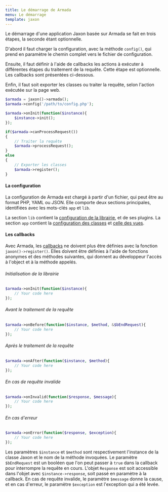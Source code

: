 ```yaml
---
title: Le démarrage de Armada
menu: Le démarrage
template: jaxon
---
```


Le démarrage d'une application Jaxon basée sur Armada se fait en trois étapes, la seconde étant optionnelle.

D'abord il faut charger la configuration, avec la méthode `config()`, qui prend en paramètre le chemin complet vers le fichier de configuration.

Ensuite, il faut définir à l'aide de callbacks les actions à exécuter à différentes étapes du traitement de la requête.
Cette étape est optionnelle. Les callbacks sont présentées ci-dessous.

Enfin, il faut soit exporter les classes ou traiter la requête, selon l'action exécutée sur la page web.  

```php
$armada = jaxon()->armada();
$armada->config('/path/to/config.php');

$armada->onInit(function($instance){
    $instance->init();
});

if($armada->canProcessRequest())
{
    // Traiter la requête
    $armada->processRequest();
}
else
{
    // Exporter les classes
    $armada->register();
}
```

#### La configuration

La configuration de Armada est chargé à partir d'un fichier, qui peut être au format PHP, YAML ou JSON.
Elle comporte deux sections principales, identifiées avec les mots-clés `app` et `lib`.

La section `lib` contient la [configuration de la librairie](/docs/usage/configuration), et de ses plugins.
La section `app` contient la [configuration des classes](/docs/armada/classes) et [celle des vues](/docs/armada/views).

#### Les callbacks

Avec Armada, les [callbacks](/docs/responses/callbacks) ne doivent plus être définies avec la fonction `jaxon()->register()`.
Elles doivent être définies à l'aide de fonctions anonymes et des méthodes suivantes, qui donnent au développeur l'accès à l'object et à la méthode appelés.

###### Initialisation de la librairie

```php
$armada->onInit(function($instance){
    // Your code here
});
```

###### Avant le traitement de la requête

```php
$armada->onBefore(function($instance, $method, &$bEndRequest){
    // Your code here
});
```

###### Après le traitement de la requête

```php
$armada->onAfter(function($instance, $method){
    // Your code here
});
```

###### En cas de requête invalide

```php
$armada->onInvalid(function($response, $message){
    // Your code here
});
```

###### En cas d'erreur

```php
$armada->onError(function($response, $exception){
    // Your code here
});
```

Les paramètres `$instance` et `$method` sont respectivement l'instance de la classe Jaxon et le nom de la méthode invoquées.
Le paramètre `$bEndRequest` est un booléen que l'on peut passer à `true` dans la callback pour interrompre la requête en cours.
L'objet `Response` est soit accessible dans l'objet avec `$instance->response`, soit passé en paramètre à la callback.
En cas de requête invalide, le paramètre `$message` donne la cause, et en cas d'erreur, le paramètre `$exception` est l'exception qui a été levée.
